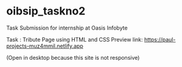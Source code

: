 # oibsip_taskno2
Task Submission for internship at Oasis Infobyte

Task : Tribute Page using HTML and CSS 
Preview link: 
https://paul-projects-muz4mmil.netlify.app

(Open in desktop because this site is not responsive)
